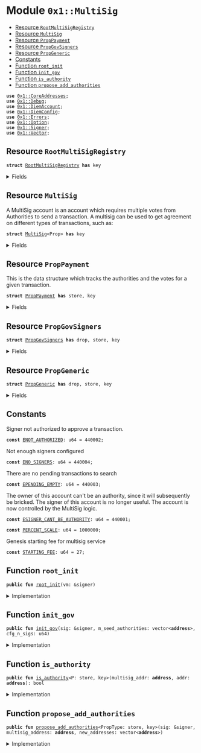 
<a name="0x1_MultiSig"></a>

# Module `0x1::MultiSig`



-  [Resource `RootMultiSigRegistry`](#0x1_MultiSig_RootMultiSigRegistry)
-  [Resource `MultiSig`](#0x1_MultiSig_MultiSig)
-  [Resource `PropPayment`](#0x1_MultiSig_PropPayment)
-  [Resource `PropGovSigners`](#0x1_MultiSig_PropGovSigners)
-  [Resource `PropGeneric`](#0x1_MultiSig_PropGeneric)
-  [Constants](#@Constants_0)
-  [Function `root_init`](#0x1_MultiSig_root_init)
-  [Function `init_gov`](#0x1_MultiSig_init_gov)
-  [Function `is_authority`](#0x1_MultiSig_is_authority)
-  [Function `propose_add_authorities`](#0x1_MultiSig_propose_add_authorities)


<pre><code><b>use</b> <a href="CoreAddresses.md#0x1_CoreAddresses">0x1::CoreAddresses</a>;
<b>use</b> <a href="Debug.md#0x1_Debug">0x1::Debug</a>;
<b>use</b> <a href="DiemAccount.md#0x1_DiemAccount">0x1::DiemAccount</a>;
<b>use</b> <a href="DiemConfig.md#0x1_DiemConfig">0x1::DiemConfig</a>;
<b>use</b> <a href="../../../../../../../DPN/releases/artifacts/current/build/MoveStdlib/docs/Errors.md#0x1_Errors">0x1::Errors</a>;
<b>use</b> <a href="../../../../../../../DPN/releases/artifacts/current/build/MoveStdlib/docs/Option.md#0x1_Option">0x1::Option</a>;
<b>use</b> <a href="../../../../../../../DPN/releases/artifacts/current/build/MoveStdlib/docs/Signer.md#0x1_Signer">0x1::Signer</a>;
<b>use</b> <a href="../../../../../../../DPN/releases/artifacts/current/build/MoveStdlib/docs/Vector.md#0x1_Vector">0x1::Vector</a>;
</code></pre>



<a name="0x1_MultiSig_RootMultiSigRegistry"></a>

## Resource `RootMultiSigRegistry`



<pre><code><b>struct</b> <a href="MultiSig.md#0x1_MultiSig_RootMultiSigRegistry">RootMultiSigRegistry</a> <b>has</b> key
</code></pre>



<details>
<summary>Fields</summary>


<dl>
<dt>
<code>list: vector&lt;<b>address</b>&gt;</code>
</dt>
<dd>

</dd>
<dt>
<code>fee: u64</code>
</dt>
<dd>

</dd>
</dl>


</details>

<a name="0x1_MultiSig_MultiSig"></a>

## Resource `MultiSig`

A MultiSig account is an account which requires multiple votes from Authorities to send a transaction.
A multisig can be used to get agreement on different types of transactions, such as:


<pre><code><b>struct</b> <a href="MultiSig.md#0x1_MultiSig">MultiSig</a>&lt;Prop&gt; <b>has</b> key
</code></pre>



<details>
<summary>Fields</summary>


<dl>
<dt>
<code>cfg_expire_epochs: u64</code>
</dt>
<dd>

</dd>
<dt>
<code>withdraw_capability: <a href="../../../../../../../DPN/releases/artifacts/current/build/MoveStdlib/docs/Option.md#0x1_Option_Option">Option::Option</a>&lt;<a href="DiemAccount.md#0x1_DiemAccount_WithdrawCapability">DiemAccount::WithdrawCapability</a>&gt;</code>
</dt>
<dd>

</dd>
<dt>
<code>signers: vector&lt;<b>address</b>&gt;</code>
</dt>
<dd>

</dd>
<dt>
<code>n: u64</code>
</dt>
<dd>

</dd>
<dt>
<code>pending: vector&lt;Prop&gt;</code>
</dt>
<dd>

</dd>
<dt>
<code>approved: vector&lt;Prop&gt;</code>
</dt>
<dd>

</dd>
<dt>
<code>rejected: vector&lt;Prop&gt;</code>
</dt>
<dd>

</dd>
<dt>
<code>counter: u64</code>
</dt>
<dd>

</dd>
</dl>


</details>

<a name="0x1_MultiSig_PropPayment"></a>

## Resource `PropPayment`

This is the data structure which tracks the authorities and the votes for a given transaction.


<pre><code><b>struct</b> <a href="MultiSig.md#0x1_MultiSig_PropPayment">PropPayment</a> <b>has</b> store, key
</code></pre>



<details>
<summary>Fields</summary>


<dl>
<dt>
<code>id: u64</code>
</dt>
<dd>

</dd>
<dt>
<code>destination: <b>address</b></code>
</dt>
<dd>

</dd>
<dt>
<code>amount: u64</code>
</dt>
<dd>

</dd>
<dt>
<code>note: vector&lt;u8&gt;</code>
</dt>
<dd>

</dd>
<dt>
<code>votes: vector&lt;<b>address</b>&gt;</code>
</dt>
<dd>

</dd>
<dt>
<code>expiration_epoch: u64</code>
</dt>
<dd>

</dd>
</dl>


</details>

<a name="0x1_MultiSig_PropGovSigners"></a>

## Resource `PropGovSigners`



<pre><code><b>struct</b> <a href="MultiSig.md#0x1_MultiSig_PropGovSigners">PropGovSigners</a> <b>has</b> drop, store, key
</code></pre>



<details>
<summary>Fields</summary>


<dl>
<dt>
<code>new_addrs: vector&lt;<b>address</b>&gt;</code>
</dt>
<dd>

</dd>
<dt>
<code>votes: vector&lt;<b>address</b>&gt;</code>
</dt>
<dd>

</dd>
<dt>
<code>approved: bool</code>
</dt>
<dd>

</dd>
<dt>
<code>expiration_epoch: u64</code>
</dt>
<dd>

</dd>
</dl>


</details>

<a name="0x1_MultiSig_PropGeneric"></a>

## Resource `PropGeneric`



<pre><code><b>struct</b> <a href="MultiSig.md#0x1_MultiSig_PropGeneric">PropGeneric</a> <b>has</b> drop, store, key
</code></pre>



<details>
<summary>Fields</summary>


<dl>
<dt>
<code>n: u64</code>
</dt>
<dd>

</dd>
<dt>
<code>prop_type: vector&lt;u8&gt;</code>
</dt>
<dd>

</dd>
<dt>
<code>approved: bool</code>
</dt>
<dd>

</dd>
<dt>
<code>expiration_epoch: u64</code>
</dt>
<dd>

</dd>
</dl>


</details>

<a name="@Constants_0"></a>

## Constants


<a name="0x1_MultiSig_ENOT_AUTHORIZED"></a>

Signer not authorized to approve a transaction.


<pre><code><b>const</b> <a href="MultiSig.md#0x1_MultiSig_ENOT_AUTHORIZED">ENOT_AUTHORIZED</a>: u64 = 440002;
</code></pre>



<a name="0x1_MultiSig_ENO_SIGNERS"></a>

Not enough signers configured


<pre><code><b>const</b> <a href="MultiSig.md#0x1_MultiSig_ENO_SIGNERS">ENO_SIGNERS</a>: u64 = 440004;
</code></pre>



<a name="0x1_MultiSig_EPENDING_EMPTY"></a>

There are no pending transactions to search


<pre><code><b>const</b> <a href="MultiSig.md#0x1_MultiSig_EPENDING_EMPTY">EPENDING_EMPTY</a>: u64 = 440003;
</code></pre>



<a name="0x1_MultiSig_ESIGNER_CANT_BE_AUTHORITY"></a>

The owner of this account can't be an authority, since it will subsequently be bricked. The signer of this account is no longer useful. The account is now controlled by the MultiSig logic.


<pre><code><b>const</b> <a href="MultiSig.md#0x1_MultiSig_ESIGNER_CANT_BE_AUTHORITY">ESIGNER_CANT_BE_AUTHORITY</a>: u64 = 440001;
</code></pre>



<a name="0x1_MultiSig_PERCENT_SCALE"></a>



<pre><code><b>const</b> <a href="MultiSig.md#0x1_MultiSig_PERCENT_SCALE">PERCENT_SCALE</a>: u64 = 1000000;
</code></pre>



<a name="0x1_MultiSig_STARTING_FEE"></a>

Genesis starting fee for multisig service


<pre><code><b>const</b> <a href="MultiSig.md#0x1_MultiSig_STARTING_FEE">STARTING_FEE</a>: u64 = 27;
</code></pre>



<a name="0x1_MultiSig_root_init"></a>

## Function `root_init`



<pre><code><b>public</b> <b>fun</b> <a href="MultiSig.md#0x1_MultiSig_root_init">root_init</a>(vm: &signer)
</code></pre>



<details>
<summary>Implementation</summary>


<pre><code><b>public</b> <b>fun</b> <a href="MultiSig.md#0x1_MultiSig_root_init">root_init</a>(vm: &signer) {
  <a href="CoreAddresses.md#0x1_CoreAddresses_assert_vm">CoreAddresses::assert_vm</a>(vm);
  <b>move_to</b>(vm, <a href="MultiSig.md#0x1_MultiSig_RootMultiSigRegistry">RootMultiSigRegistry</a> {
    list: <a href="../../../../../../../DPN/releases/artifacts/current/build/MoveStdlib/docs/Vector.md#0x1_Vector_empty">Vector::empty</a>(),
    fee: <a href="MultiSig.md#0x1_MultiSig_STARTING_FEE">STARTING_FEE</a>,
  });
}
</code></pre>



</details>

<a name="0x1_MultiSig_init_gov"></a>

## Function `init_gov`



<pre><code><b>public</b> <b>fun</b> <a href="MultiSig.md#0x1_MultiSig_init_gov">init_gov</a>(sig: &signer, m_seed_authorities: vector&lt;<b>address</b>&gt;, cfg_n_sigs: u64)
</code></pre>



<details>
<summary>Implementation</summary>


<pre><code><b>public</b> <b>fun</b> <a href="MultiSig.md#0x1_MultiSig_init_gov">init_gov</a>(sig: &signer,  m_seed_authorities: vector&lt;<b>address</b>&gt;, cfg_n_sigs: u64) {
  // TODO: make this configurable
  <b>let</b> cfg_expire_epochs = 14;

  <b>move_to</b>(sig, <a href="MultiSig.md#0x1_MultiSig">MultiSig</a>&lt;<a href="MultiSig.md#0x1_MultiSig_PropGovSigners">PropGovSigners</a>&gt; {
    cfg_expire_epochs,
    withdraw_capability: <a href="../../../../../../../DPN/releases/artifacts/current/build/MoveStdlib/docs/Option.md#0x1_Option_none">Option::none</a>(),
    signers: m_seed_authorities,
    n: cfg_n_sigs,
    // m: <a href="../../../../../../../DPN/releases/artifacts/current/build/MoveStdlib/docs/Vector.md#0x1_Vector_length">Vector::length</a>(&m_seed_authorities),
    pending: <a href="../../../../../../../DPN/releases/artifacts/current/build/MoveStdlib/docs/Vector.md#0x1_Vector_empty">Vector::empty</a>(),
    approved: <a href="../../../../../../../DPN/releases/artifacts/current/build/MoveStdlib/docs/Vector.md#0x1_Vector_empty">Vector::empty</a>(),
    rejected: <a href="../../../../../../../DPN/releases/artifacts/current/build/MoveStdlib/docs/Vector.md#0x1_Vector_empty">Vector::empty</a>(),
    counter: 0,
  });
  // <b>move_to</b>(sig, <a href="MultiSig.md#0x1_MultiSig">MultiSig</a>&lt;<a href="MultiSig.md#0x1_MultiSig_PropGovSigners">PropGovSigners</a>&gt; {
  //   cfg_n_sigs,
  //   cfg_expire_epochs,
  //   add: <a href="../../../../../../../DPN/releases/artifacts/current/build/MoveStdlib/docs/Vector.md#0x1_Vector_empty">Vector::empty</a>(),
  //   remove: <a href="../../../../../../../DPN/releases/artifacts/current/build/MoveStdlib/docs/Vector.md#0x1_Vector_empty">Vector::empty</a>(),
  //   threshold: <a href="../../../../../../../DPN/releases/artifacts/current/build/MoveStdlib/docs/Vector.md#0x1_Vector_empty">Vector::empty</a>(),
  //   reset_gov_votes: <a href="../../../../../../../DPN/releases/artifacts/current/build/MoveStdlib/docs/Vector.md#0x1_Vector_empty">Vector::empty</a>(),
  // });
}
</code></pre>



</details>

<a name="0x1_MultiSig_is_authority"></a>

## Function `is_authority`



<pre><code><b>public</b> <b>fun</b> <a href="MultiSig.md#0x1_MultiSig_is_authority">is_authority</a>&lt;P: store, key&gt;(multisig_addr: <b>address</b>, addr: <b>address</b>): bool
</code></pre>



<details>
<summary>Implementation</summary>


<pre><code><b>public</b> <b>fun</b> <a href="MultiSig.md#0x1_MultiSig_is_authority">is_authority</a>&lt;P: store + key&gt;(multisig_addr: <b>address</b>, addr: <b>address</b>): bool <b>acquires</b> <a href="MultiSig.md#0x1_MultiSig">MultiSig</a> {
  <b>let</b> m = <b>borrow_global</b>&lt;<a href="MultiSig.md#0x1_MultiSig">MultiSig</a>&lt;P&gt;&gt;(multisig_addr);
  <a href="../../../../../../../DPN/releases/artifacts/current/build/MoveStdlib/docs/Vector.md#0x1_Vector_contains">Vector::contains</a>(&m.signers, &addr)
}
</code></pre>



</details>

<a name="0x1_MultiSig_propose_add_authorities"></a>

## Function `propose_add_authorities`



<pre><code><b>public</b> <b>fun</b> <a href="MultiSig.md#0x1_MultiSig_propose_add_authorities">propose_add_authorities</a>&lt;PropType: store, key&gt;(sig: &signer, multisig_address: <b>address</b>, new_addresses: vector&lt;<b>address</b>&gt;)
</code></pre>



<details>
<summary>Implementation</summary>


<pre><code><b>public</b> <b>fun</b> <a href="MultiSig.md#0x1_MultiSig_propose_add_authorities">propose_add_authorities</a>&lt;PropType: store + key&gt;(sig: &signer, multisig_address: <b>address</b>, new_addresses: vector&lt;<b>address</b>&gt;)  <b>acquires</b> <a href="MultiSig.md#0x1_MultiSig">MultiSig</a>{

  <b>assert</b>!(<b>exists</b>&lt;<a href="MultiSig.md#0x1_MultiSig">MultiSig</a>&lt;<a href="MultiSig.md#0x1_MultiSig_PropGovSigners">PropGovSigners</a>&gt;&gt;(multisig_address), <a href="../../../../../../../DPN/releases/artifacts/current/build/MoveStdlib/docs/Errors.md#0x1_Errors_invalid_argument">Errors::invalid_argument</a>(<a href="MultiSig.md#0x1_MultiSig_ENOT_AUTHORIZED">ENOT_AUTHORIZED</a>));
  <b>assert</b>!(<b>exists</b>&lt;<a href="MultiSig.md#0x1_MultiSig">MultiSig</a>&lt;<a href="MultiSig.md#0x1_MultiSig_PropGovSigners">PropGovSigners</a>&gt;&gt;(multisig_address), <a href="../../../../../../../DPN/releases/artifacts/current/build/MoveStdlib/docs/Errors.md#0x1_Errors_invalid_argument">Errors::invalid_argument</a>(<a href="MultiSig.md#0x1_MultiSig_ENOT_AUTHORIZED">ENOT_AUTHORIZED</a>));
  <b>let</b> sender_addr = <a href="../../../../../../../DPN/releases/artifacts/current/build/MoveStdlib/docs/Signer.md#0x1_Signer_address_of">Signer::address_of</a>(sig);
  // check <b>if</b> the sender is an authority

  // <b>if</b> (<b>exists</b>&lt;<a href="MultiSig.md#0x1_MultiSig">MultiSig</a>&lt;PropType&gt;&gt;(sender_addr)) {
  //   <b>let</b> a = <b>borrow_global</b>&lt;<a href="MultiSig.md#0x1_MultiSig">MultiSig</a>&lt;PropType&gt;&gt;(multisig_address);
  //   print(a);

  // }
  // <b>let</b> a = <b>borrow_global</b>&lt;<a href="MultiSig.md#0x1_MultiSig">MultiSig</a>&lt;Prop&gt;&gt;(multisig_address);
  <b>assert</b>!(<a href="MultiSig.md#0x1_MultiSig_is_authority">is_authority</a>&lt;PropType&gt;(multisig_address, sender_addr), <a href="../../../../../../../DPN/releases/artifacts/current/build/MoveStdlib/docs/Errors.md#0x1_Errors_invalid_argument">Errors::invalid_argument</a>(<a href="MultiSig.md#0x1_MultiSig_ENOT_AUTHORIZED">ENOT_AUTHORIZED</a>));

  <b>let</b> g = <b>borrow_global_mut</b>&lt;<a href="MultiSig.md#0x1_MultiSig">MultiSig</a>&lt;<a href="MultiSig.md#0x1_MultiSig_PropGovSigners">PropGovSigners</a>&gt;&gt;(multisig_address);

  // // reset everything beforehand.
  // // maybe_reset_gov(g);
  <b>if</b> (<a href="../../../../../../../DPN/releases/artifacts/current/build/MoveStdlib/docs/Vector.md#0x1_Vector_is_empty">Vector::is_empty</a>(&g.pending)) {
    <b>let</b> p = <a href="MultiSig.md#0x1_MultiSig_PropGovSigners">PropGovSigners</a> {
        new_addrs: new_addresses,
        votes: <a href="../../../../../../../DPN/releases/artifacts/current/build/MoveStdlib/docs/Vector.md#0x1_Vector_singleton">Vector::singleton</a>(sender_addr),
        approved: <b>false</b>,
        expiration_epoch: <a href="DiemConfig.md#0x1_DiemConfig_get_current_epoch">DiemConfig::get_current_epoch</a>() + g.cfg_expire_epochs,
      };
      print(&p);
    };




  // <b>let</b> len = <a href="../../../../../../../DPN/releases/artifacts/current/build/MoveStdlib/docs/Vector.md#0x1_Vector_length">Vector::length</a>(&g.new_addrs);
  // <b>if</b> (len &gt; 0) {
  //   // check <b>if</b> there is already a proposal
  //   <b>let</b> i = 0;
  //   <b>while</b> (i &lt; <a href="../../../../../../../DPN/releases/artifacts/current/build/MoveStdlib/docs/Vector.md#0x1_Vector_length">Vector::length</a>(&g.new_addrs)) {
  //     <b>let</b> p = <a href="../../../../../../../DPN/releases/artifacts/current/build/MoveStdlib/docs/Vector.md#0x1_Vector_borrow_mut">Vector::borrow_mut</a>(&<b>mut</b> g.new_addrs, i);
  //     <b>if</b> (
  //       <a href="VectorHelper.md#0x1_VectorHelper_compare">VectorHelper::compare</a>(&p.new_addrs, &new_addresses) &&
  //       p.approved == <b>false</b>
  //     ) {
  //       <a href="../../../../../../../DPN/releases/artifacts/current/build/MoveStdlib/docs/Vector.md#0x1_Vector_push_back">Vector::push_back</a>(&<b>mut</b> p.votes, sender_addr);

  //       <b>if</b> (<a href="../../../../../../../DPN/releases/artifacts/current/build/MoveStdlib/docs/Vector.md#0x1_Vector_length">Vector::length</a>(&p.votes) &gt;= g.cfg_n_sigs) {
  //         p.approved = <b>true</b>;
  //         // finally append the new signers
  //         <b>let</b> ms = <b>borrow_global_mut</b>&lt;<a href="MultiSig.md#0x1_MultiSig">MultiSig</a>&lt;Prop&gt;&gt;(multisig_address);
  //         <a href="../../../../../../../DPN/releases/artifacts/current/build/MoveStdlib/docs/Vector.md#0x1_Vector_append">Vector::append</a>(&<b>mut</b> ms.signers, *&p.new_addrs);
  //       };

  //     };
  //     i = i + 1;
  //   };
  // }
  // <b>else</b> {
  //   <b>let</b> prop = <a href="MultiSig.md#0x1_MultiSig_PropGovSigners">PropGovSigners</a> {
  //       new_addrs: new_addresses,
  //       votes: <a href="../../../../../../../DPN/releases/artifacts/current/build/MoveStdlib/docs/Vector.md#0x1_Vector_singleton">Vector::singleton</a>(sender_addr),
  //       approved: <b>false</b>,
  //       expiration_epoch: <a href="DiemConfig.md#0x1_DiemConfig_get_current_epoch">DiemConfig::get_current_epoch</a>() + g.cfg_expire_epochs,
  //     };
  //     g.add = <a href="../../../../../../../DPN/releases/artifacts/current/build/MoveStdlib/docs/Vector.md#0x1_Vector_singleton">Vector::singleton</a>(prop);
  //   };
}
</code></pre>



</details>
